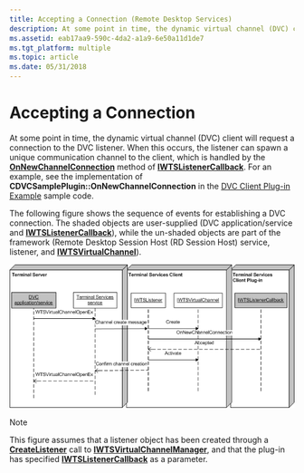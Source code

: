 ```yaml
---
title: Accepting a Connection (Remote Desktop Services)
description: At some point in time, the dynamic virtual channel (DVC) client will request a connection to the DVC listener.
ms.assetid: eab17aa9-590c-4da2-a1a9-6e50a11d1de7
ms.tgt_platform: multiple
ms.topic: article
ms.date: 05/31/2018
---
```


# Accepting a Connection

At some point in time, the dynamic virtual channel (DVC) client will request a connection to the DVC listener. When this occurs, the listener can spawn a unique communication channel to the client, which is handled by the [**OnNewChannelConnection**](/windows/desktop/api/TsVirtualChannels/nf-tsvirtualchannels-iwtslistenercallback-onnewchannelconnection) method of [**IWTSListenerCallback**](/windows/desktop/api/TsVirtualChannels/nn-tsvirtualchannels-iwtsvirtualchannelcallback). For an example, see the implementation of **CDVCSamplePlugin::OnNewChannelConnection** in the [DVC Client Plug-in Example](dvc-client-plug-in-example.md) sample code.

The following figure shows the sequence of events for establishing a DVC connection. The shaded objects are user-supplied (DVC application/service and [**IWTSListenerCallback**](/windows/desktop/api/TsVirtualChannels/nn-tsvirtualchannels-iwtslistenercallback)), while the un-shaded objects are part of the framework (Remote Desktop Session Host (RD Session Host) service, listener, and [**IWTSVirtualChannel**](/windows/desktop/api/TsVirtualChannels/nn-tsvirtualchannels-iwtsvirtualchannel)).

![sequence of events for establishing a dvc connection](images/acceptingconnection.png)

> [!Note]  
> This figure assumes that a listener object has been created through a [**CreateListener**](/windows/desktop/api/TsVirtualChannels/nf-tsvirtualchannels-iwtsvirtualchannelmanager-createlistener) call to [**IWTSVirtualChannelManager**](/windows/desktop/api/TsVirtualChannels/nn-tsvirtualchannels-iwtsvirtualchannelmanager), and that the plug-in has specified [**IWTSListenerCallback**](/windows/desktop/api/TsVirtualChannels/nn-tsvirtualchannels-iwtslistenercallback) as a parameter.

 

 

 




